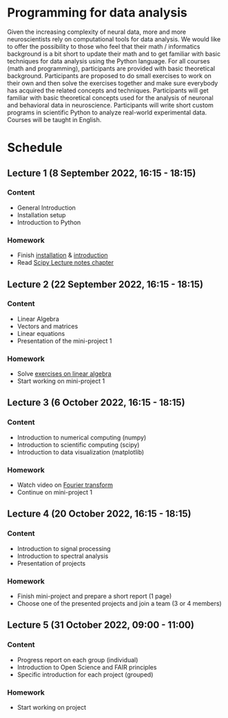 # Programming for data analysis

Given the increasing complexity of neural data, more and more neuroscientists rely on computational tools for data analysis. We would like to offer the possibility to those who feel that their math / informatics background is a bit short to update their math and to get familiar with basic techniques for data analysis using the Python language. For all courses (math and programming), participants are provided with basic theoretical background. Participants are proposed to do small exercises to work on their own and then solve the exercises together and make sure everybody has acquired the related concepts and techniques. Participants will get familiar with basic theoretical concepts used for the analysis of neuronal and behavioral data in neuroscience.
Participants will write short custom programs in scientific Python to analyze real-world experimental data. Courses will be taught in English.

# Schedule

## Lecture 1 (8 September 2022, 16:15 - 18:15)

### Content

- General Introduction
- Installation setup
- Introduction to Python

### Homework

- Finish [installation]() & [introduction]()
- Read [Scipy Lecture notes chapter]()

## Lecture 2 (22 September 2022, 16:15 - 18:15)

### Content

- Linear Algebra
- Vectors and matrices
- Linear equations
- Presentation of the mini-project 1

### Homework

- Solve [exercises on linear algebra]()
- Start working on mini-project 1

## Lecture 3 (6 October 2022, 16:15 - 18:15)

### Content

- Introduction to numerical computing (numpy)
- Introduction to scientific computing (scipy)
- Introduction to data visualization (matplotlib)

### Homework

- Watch video on [Fourier transform]()
- Continue on mini-project 1

## Lecture 4 (20 October 2022, 16:15 - 18:15)

### Content

- Introduction to signal processing
- Introduction to spectral analysis
- Presentation of projects

### Homework

- Finish mini-project and prepare a short report (1 page)
- Choose one of the presented projects and join a team (3 or 4 members)


## Lecture 5 (31 October 2022, 09:00 - 11:00)

### Content

- Progress report on each group (individual)
- Introduction to Open Science and FAIR principles
- Specific introduction for each project (grouped)

### Homework

- Start working on project
 


